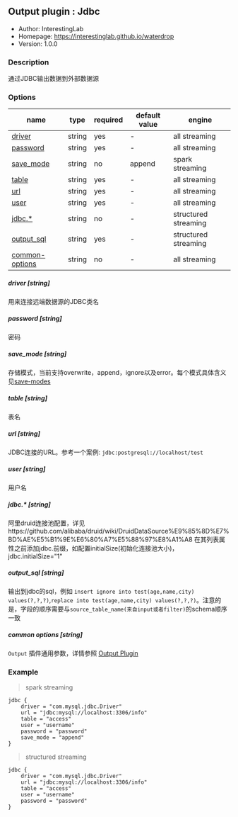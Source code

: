 ## Output plugin : Jdbc

* Author: InterestingLab
* Homepage: https://interestinglab.github.io/waterdrop
* Version: 1.0.0

### Description

通过JDBC输出数据到外部数据源

### Options

| name | type | required | default value | engine |
| --- | --- | --- | --- |--- |
| [driver](#driver-string) | string | yes | - |all streaming |
| [password](#password-string) | string | yes | - |all streaming |
| [save_mode](#save_mode-string) | string | no | append |spark streaming |
| [table](#table-string) | string | yes | - |all streaming |
| [url](#url-string) | string | yes | - |all streaming |
| [user](#user-string) | string | yes | - |all streaming |
| [jdbc.*](#jdbc.*-string) | string | no | - |structured streaming |
| [output_sql](#output_sql-string) | string | yes | - |structured streaming |
| [common-options](#common-options-string)| string | no | - | all streaming|


##### driver [string]

用来连接远端数据源的JDBC类名

##### password [string]

密码

##### save_mode [string]

存储模式，当前支持overwrite，append，ignore以及error。每个模式具体含义见[save-modes](http://spark.apache.org/docs/2.2.0/sql-programming-guide.html#save-modes)

##### table [string]

表名

##### url [string]

JDBC连接的URL。参考一个案例: `jdbc:postgresql://localhost/test`


##### user [string]

用户名

##### jdbc.* [string]

阿里druid连接池配置，详见https://github.com/alibaba/druid/wiki/DruidDataSource%E9%85%8D%E7%BD%AE%E5%B1%9E%E6%80%A7%E5%88%97%E8%A1%A8
在其列表属性之前添加jdbc.前缀，如配置initialSize(初始化连接池大小)，jdbc.initialSize="1"

##### output_sql [string]

输出到jdbc的sql，例如 `insert ignore into test(age,name,city) values(?,?,?)`,`replace into test(age,name,city) values(?,?,?)`。注意的是，字段的顺序需要与`source_table_name(来自input或者filter)`的schema顺序一致


##### common options [string]

`Output` 插件通用参数，详情参照 [Output Plugin](/zh-cn/v1/configuration/output-plugin)


### Example
> spark streaming
```
jdbc {
    driver = "com.mysql.jdbc.Driver"
    url = "jdbc:mysql://localhost:3306/info"
    table = "access"
    user = "username"
    password = "password"
    save_mode = "append"
}
```
> structured streaming
```
jdbc {
    driver = "com.mysql.jdbc.Driver"
    url = "jdbc:mysql://localhost:3306/info"
    table = "access"
    user = "username"
    password = "password"
}
```

